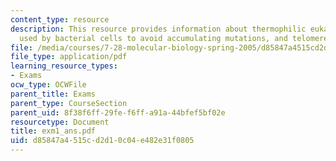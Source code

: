 ```yaml
---
content_type: resource
description: This resource provides information about thermophilic eukaryote, mechanisms
  used by bacterial cells to avoid accumulating mutations, and telomere replication.
file: /media/courses/7-28-molecular-biology-spring-2005/d85847a4515cd2d10c04e482e31f0805_exm1_ans.pdf
file_type: application/pdf
learning_resource_types:
- Exams
ocw_type: OCWFile
parent_title: Exams
parent_type: CourseSection
parent_uid: 8f38f6ff-29fe-f6ff-a91a-44bfef5bf02e
resourcetype: Document
title: exm1_ans.pdf
uid: d85847a4-515c-d2d1-0c04-e482e31f0805
---
```

